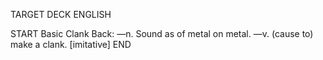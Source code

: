 TARGET DECK
ENGLISH

START
Basic
Clank
Back: —n. Sound as of metal on metal. —v. (cause to) make a clank. [imitative]
END
